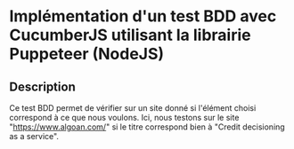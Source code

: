 # Implémentation d'un test BDD avec CucumberJS utilisant la librairie Puppeteer (NodeJS)

## Description
Ce test BDD permet de vérifier sur un site donné si l'élément choisi correspond à ce que nous voulons.
Ici, nous testons sur le site "https://www.algoan.com/" si le titre correspond bien à "Credit decisioning as a service".